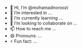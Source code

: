 - 👋 Hi, I’m @mohamadnoroozi
- 👀 I’m interested in ...
- 🌱 I’m currently learning ...
- 💞️ I’m looking to collaborate on ...
- 📫 How to reach me ...
- 😄 Pronouns: ...
- ⚡ Fun fact: ...

<!---
mohamadnoroozi/mohamadnoroozi is a ✨ special ✨ repository because its `README.md` (this file) appears on your GitHub profile.
You can click the Preview link to take a look at your changes.
--->
